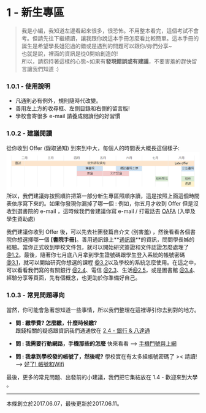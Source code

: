 # 1 - 新生專區

> 我是小編，我知道左邊看起來很多，很恐怖。不用整本看完，這個考試不會考。但請先往下繼續讀，讓我跟你說這本手冊怎麼看比較簡單。這本手冊的誕生是希望學長姐犯過的錯或是遇到的問題可以跟你/妳們分享~  
> 也就是說，裡面的資訊是從0開始創造的!   
> 所以，請抱持著這樣的心態~如果有**發現錯誤或有建議**，不要害羞的趕快留言讓我們知道 :\)

### 1.0.1 - 使用說明

* 凡通則必有例外，規則隨時代改變。
* 善用左上方的收尋框、左側目錄和右側的留言版!
* 學校會寄很多 e-mail 請養成閱讀他的好習慣

### 1.0.2 - 建議閱讀

從你收到 Offer \(錄取通知\) 到來到中大，每個人的時間表大概長這個樣子:![](/assets/timeline_.png)所以，我們建議妳按照順許把第一部分新生專區照順序讀，這是按照上面這個時間表依序寫下來的。如果你發現你漏掉了哪一個 : 例如，你五月才收到 Offer 但是沒收到選書院的 e-mail ，這時候我們會建議你寫 e-mail / 打電話去 [OAFA](https://www.oafa.cuhk.edu.hk/) \(入學及學生資助處\)

我們建議你收到 Offer 後，可以先去社團發篇自介文 \(別害羞\) ，然後看看各個書院你想選擇哪一個 **\[書院手冊\]**。善用通訊錄上**[通訊錄](https://www.facebook.com/groups/162461677166537/permalink/1293845780694782/)**的資訊，問問學長姊的經驗。當你正式收到學校文件包，就可以開始研究簽證和文件認證怎麼處理了[@1.2](12-qian-8b493f-shen-fen-8b493f.md)。最後，隨著你七月底八月拿到學生證號碼跟學生登入系統的帳號密碼 [@3.1](31-hao-4e8621-zhang-hao-he-wifi.md)，就可以開始研究你想選的課程 [@3.2](32-xuan-8ab23f.md)以及學校的系統怎麼使用。在這之中，可以看看我們寫的有關銀行 [@2.4](2-4-yin-xing-and-ba-da-tong.md)、電信 [@2.3](2-3-shou-ji-men-hao-yu-shang-wang.md)、生活[@2.5](25-sheng-huo.md)，或是圖書館 [@3.4](3-4-tu-shu-guan.md)、經驗分享等頁面，先有個概念，也更助於你準備好自己。

### 1.0.3 - 常見問題導向

當然，你可能會急著想知道一些事情，所以我們整理在這裡導引你去到對的地方。

* **問 : 繳學費? 怎麼繳，什麼時候繳?**  
  跟錢相關的疑惑跟資訊我們通通放在 [2.4 - 銀行 & 八達通](/2-4-yin-xing-and-ba-da-tong.md)

* **問 : 我需要行動網路，手機那些的怎麼**
  快來看看 --> [手機門號與上網](2-3-shou-ji-men-hao-yu-shang-wang.md)

* **問 : 我拿到學校發的帳號了，然後呢?**
  學校實在有太多組帳號密碼了 >< 請讀! --> [好了! 帳號和Wifi](/31-hao-4e8621-zhang-hao-he-wifi.md)

最後，更多的常見問題、出發前的小建議，我們把它集結放在 1.4 - 歡迎來到大學 。

---
本條創立於2017.06.07，最後更新於2017.06.11。

